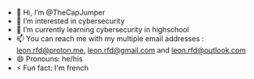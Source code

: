 - 👋 Hi, I’m @TheCapJumper
- 👀 I’m interested in cybersecurity
- 🌱 I’m currently learning cybersecurity in highschool
- 📫 You can reach me with my multiple email addresses : leon.rfd@proton.me, leon.rfd@gmail.com and leon.rfd@outlook.com
- 😄 Pronouns: he/his
- ⚡ Fun fact: I'm french

<!---
TheCapJumper/TheCapJumper is a ✨ special ✨ repository because its `README.md` (this file) appears on your GitHub profile.
You can click the Preview link to take a look at your changes.
--->
